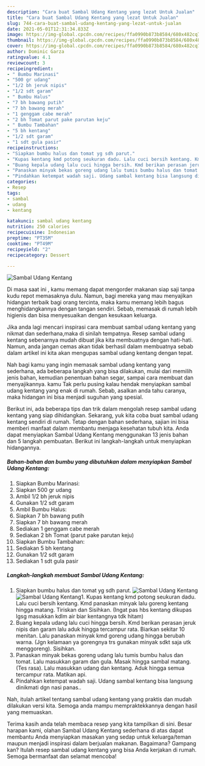 ```yaml
---
description: "Cara buat Sambal Udang Kentang yang lezat Untuk Jualan"
title: "Cara buat Sambal Udang Kentang yang lezat Untuk Jualan"
slug: 744-cara-buat-sambal-udang-kentang-yang-lezat-untuk-jualan
date: 2021-05-01T12:31:34.833Z
image: https://img-global.cpcdn.com/recipes/ffa0990b873b8584/680x482cq70/sambal-udang-kentang-foto-resep-utama.jpg
thumbnail: https://img-global.cpcdn.com/recipes/ffa0990b873b8584/680x482cq70/sambal-udang-kentang-foto-resep-utama.jpg
cover: https://img-global.cpcdn.com/recipes/ffa0990b873b8584/680x482cq70/sambal-udang-kentang-foto-resep-utama.jpg
author: Dominic Garza
ratingvalue: 4.1
reviewcount: 3
recipeingredient:
- " Bumbu Marinasi"
- "500 gr udang"
- "1/2 bh jeruk nipis"
- "1/2 sdt garam"
- " Bumbu Halus"
- "7 bh bawang putih"
- "7 bh bawang merah"
- "1 genggam cabe merah"
- "2 bh Tomat parut pake parutan keju"
- " Bumbu Tambahan"
- "5 bh kentang"
- "1/2 sdt garam"
- "1 sdt gula pasir"
recipeinstructions:
- "Siapkan bumbu halus dan tomat yg sdh parut."
- "Kupas kentang kmd potong seukuran dadu. Lalu cuci bersih kentang. Kmd panaskan minyak lalu goreng kentang hingga matang. Tiriskan dan Sisihkan. (Ingat pas hbs kentang dikupas lgsg masukkan kdlm air biar kentangnya tdk hitam)"
- "Buang kepala udang lalu cuci hingga bersih. Kmd berikan perasan jeruk nipis dan garam lalu aduk hingga tercampur rata. Biarkan sekitar 10 menitan. Lalu panaskan minyak kmd goreng udang hingga berubah warna. (Jgn kelamaan ya gorengnya trs gunakan minyak sdkt saja utk menggoreng). Sisihkan."
- "Panaskan minyak bekas goreng udang lalu tumis bumbu halus dan tomat. Lalu masukkan garam dan gula. Masak hingga sambal matang. (Tes rasa). Lalu masukkan udang dan kentang. Aduk hingga semua tercampur rata. Matikan api."
- "Pindahkan ketempat wadah saji. Udang sambal kentang bisa langsung dinikmati dgn nasi panas.."
categories:
- Resep
tags:
- sambal
- udang
- kentang

katakunci: sambal udang kentang 
nutrition: 250 calories
recipecuisine: Indonesian
preptime: "PT35M"
cooktime: "PT49M"
recipeyield: "2"
recipecategory: Dessert

---
```



![Sambal Udang Kentang](https://img-global.cpcdn.com/recipes/ffa0990b873b8584/680x482cq70/sambal-udang-kentang-foto-resep-utama.jpg)

Di masa  saat ini , kamu memang dapat mengorder makanan siap saji tanpa kudu repot memasaknya dulu. Namun, bagi mereka yang mau menyajikan hidangan terbaik bagi orang tercinta, maka kamu memang lebih bagus menghidangkannya dengan tangan sendiri. Sebab, memasak di rumah lebih higienis dan bisa menyesuaikan dengan kesukaan keluarga.

Jika anda lagi mencari inspirasi cara membuat sambal udang kentang yang nikmat dan sederhana,maka di sinilah tempatnya. Resep sambal udang kentang  sebenarnya mudah dibuat jika kita membuatnya dengan hati-hati. Namun, anda jangan cemas akan tidak berhasil dalam membuatnya 
sebab dalam artikel ini kita akan mengupas sambal udang kentang dengan tepat.  



Nah bagi kamu yang ingin memasak sambal udang kentang yang sederhana, ada beberapa langkah yang bisa dilakukan, mulai dari memilih jenis bahan, kemudian penentuan bahan segar, sampai cara membuat dan menyajikannya. kamu Tak perlu pusing kalau hendak menyiapkan sambal udang kentang yang enak di rumah. Sebab, asalkan anda  tahu caranya, maka hidangan ini bisa menjadi suguhan yang spesial.

Berikut ini, ada beberapa tips dan trik dalam mengolah resep sambal udang kentang yang siap dihidangkan. Sekarang, yuk kita coba buat sambal udang kentang sendiri di rumah. Tetap dengan bahan sederhana, sajian ini bisa memberi manfaat dalam membantu menjaga kesehatan tubuh kita. Anda dapat menyiapkan Sambal Udang Kentang menggunakan 13 jenis bahan dan 5 langkah pembuatan. Berikut ini langkah-langkah untuk menyiapkan hidangannya.

<!--inarticleads1-->

##### Bahan-bahan dan bumbu yang dibutuhkan dalam menyiapkan Sambal Udang Kentang:

1. Siapkan  Bumbu Marinasi:
1. Siapkan 500 gr udang
1. Ambil 1/2 bh jeruk nipis
1. Gunakan 1/2 sdt garam
1. Ambil  Bumbu Halus:
1. Siapkan 7 bh bawang putih
1. Siapkan 7 bh bawang merah
1. Sediakan 1 genggam cabe merah
1. Sediakan 2 bh Tomat (parut pake parutan keju)
1. Siapkan  Bumbu Tambahan:
1. Sediakan 5 bh kentang
1. Gunakan 1/2 sdt garam
1. Sediakan 1 sdt gula pasir




<!--inarticleads2-->

##### Langkah-langkah membuat Sambal Udang Kentang:

1. Siapkan bumbu halus dan tomat yg sdh parut.
<img src="https://img-global.cpcdn.com/steps/0a266003f65a980a/160x128cq70/sambal-udang-kentang-langkah-memasak-1-foto.jpg" alt="Sambal Udang Kentang"><img src="https://img-global.cpcdn.com/steps/f523e6898dd67795/160x128cq70/sambal-udang-kentang-langkah-memasak-1-foto.jpg" alt="Sambal Udang Kentang">1. Kupas kentang kmd potong seukuran dadu. Lalu cuci bersih kentang. Kmd panaskan minyak lalu goreng kentang hingga matang. Tiriskan dan Sisihkan. (Ingat pas hbs kentang dikupas lgsg masukkan kdlm air biar kentangnya tdk hitam)
1. Buang kepala udang lalu cuci hingga bersih. Kmd berikan perasan jeruk nipis dan garam lalu aduk hingga tercampur rata. Biarkan sekitar 10 menitan. Lalu panaskan minyak kmd goreng udang hingga berubah warna. (Jgn kelamaan ya gorengnya trs gunakan minyak sdkt saja utk menggoreng). Sisihkan.
1. Panaskan minyak bekas goreng udang lalu tumis bumbu halus dan tomat. Lalu masukkan garam dan gula. Masak hingga sambal matang. (Tes rasa). Lalu masukkan udang dan kentang. Aduk hingga semua tercampur rata. Matikan api.
1. Pindahkan ketempat wadah saji. Udang sambal kentang bisa langsung dinikmati dgn nasi panas..




Nah, itulah artikel tentang  sambal udang kentang  yang praktis dan mudah dilakukan versi kita. Semoga anda mampu mempraktekkannya dengan hasil yang memuaskan. 

Terima kasih anda telah membaca resep yang kita tampilkan di sini. Besar harapan kami, olahan  Sambal Udang Kentang sederhana di atas dapat membantu Anda menyiapkan masakan yang sedap untuk keluarga/teman maupun menjadi inspirasi dalam berjualan makanan. Bagaimana? Gampang kan? Itulah resep sambal udang kentang yang bisa Anda kerjakan di rumah. Semoga bermanfaat dan selamat mencoba!

